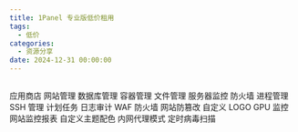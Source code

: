 ```yaml
---
title: 1Panel 专业版低价租用
tags:
  - 低价
categories:
  - 资源分享
date: 2024-12-31 00:00:00
---
```


> 

<!-- more -->

## 

应用商店
网站管理
数据库管理
容器管理
文件管理
服务器监控
防火墙
进程管理
SSH 管理
计划任务
日志审计
WAF 防火墙
网站防篡改
自定义 LOGO
GPU 监控
网站监控报表
自定义主题配色
内网代理模式
定时病毒扫描